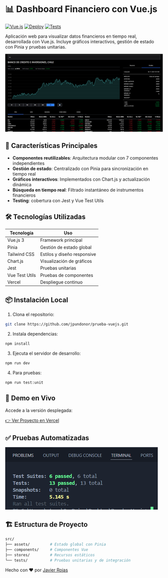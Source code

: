 # 📊 Dashboard Financiero con Vue.js

[![Vue.js](https://img.shields.io/badge/Vue.js-3.x-4FC08D?logo=vuedotjs)](https://vuejs.org/)
[![Deploy](https://img.shields.io/badge/Despliegue-Vercel-000000?logo=vercel)](https://prueba-vuejs.vercel.app/)
[![Tests](https://img.shields.io/badge/Pruebas-Jest%20%7C%20Vue%20Test%20Utils-brightgreen)](https://jestjs.io/)

Aplicación web para visualizar datos financieros en tiempo real, desarrollada con Vue.js. 
Incluye gráficos interactivos, gestión de estado con Pinia y pruebas unitarias.

![Captura del Dashboard](screenshots/dashboard.png) 

## 🚀 Características Principales
- **Componentes reutilizables**: Arquitectura modular con 7 componentes independientes
- **Gestión de estado**: Centralizado con Pinia para sincronización en tiempo real
- **Gráficos interactivos**: Implementados con Chart.js y actualización dinámica
- **Búsqueda en tiempo real**: Filtrado instantáneo de instrumentos financieros
- **Testing**: cobertura con Jest y Vue Test Utils

## 🛠 Tecnologías Utilizadas
| Tecnología | Uso |
|------------|-----|
| Vue.js 3 | Framework principal |
| Pinia | Gestión de estado global |
| Tailwind CSS | Estilos y diseño responsive |
| Chart.js | Visualización de gráficos |
| Jest | Pruebas unitarias |
| Vue Test Utils | Pruebas de componentes |
| Vercel | Despliegue continuo |

## 📦 Instalación Local
1. Clona el repositorio:
```bash
git clone https://github.com/jpundonor/prueba-vuejs.git
```
2. Instala dependencias:

```bash
npm install
```
3. Ejecuta el servidor de desarrollo:
```bash
npm run dev
```
4. Para pruebas:

```bash
npm run test:unit 
```

## 🎯 Demo en Vivo

Accede a la versión desplegada:

[👉 Ver Proyecto en Vercel](https://prueba-vuejs.vercel.app/)

## ✅ Pruebas Automatizadas

![Captura del Dashboard](screenshots/tests.png) 


## 🏗 Estructura de Proyecto

```bash
src/  
├── assets/         # Estado global con Pinia
├── components/     # Componentes Vue
├── stores/         # Recursos estáticos
└── tests/          # Pruebas unitarias y de integración
```

Hecho con ❤️ por [Javier Rojas](https://javier-rojas.vercel.app/)
